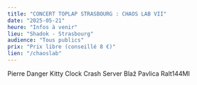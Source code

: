 ```yaml
---
title: "CONCERT TOPLAP STRASBOURG : CHAOS LAB VII"
date: "2025-05-21"
heure: "Infos à venir"
lieu: "Shadok - Strasbourg"
audience: "Tous publics"
prix: "Prix libre (conseillé 8 €)"
lien: "/chaoslab"
---
```



Pierre Danger
Kitty Clock
Crash Server
Blaž Pavlica
Ralt144MI
